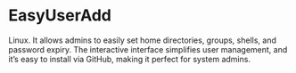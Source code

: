 # EasyUserAdd
 Linux. It allows admins to easily set home directories, groups, shells, and password expiry. The interactive interface simplifies user management, and it’s easy to install via GitHub, making it perfect for system admins.
